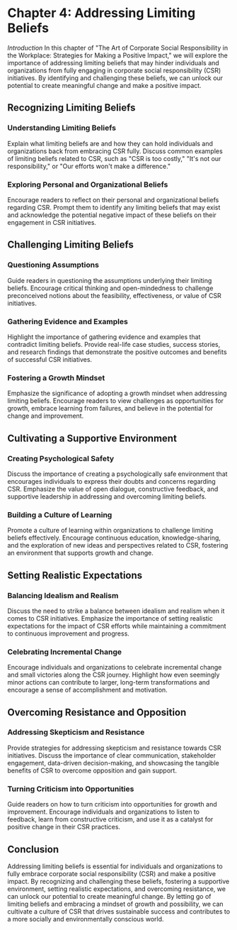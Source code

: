 Chapter 4: Addressing Limiting Beliefs
======================================

*Introduction* In this chapter of "The Art of Corporate Social Responsibility in the Workplace: Strategies for Making a Positive Impact," we will explore the importance of addressing limiting beliefs that may hinder individuals and organizations from fully engaging in corporate social responsibility (CSR) initiatives. By identifying and challenging these beliefs, we can unlock our potential to create meaningful change and make a positive impact.

Recognizing Limiting Beliefs
----------------------------

### Understanding Limiting Beliefs

Explain what limiting beliefs are and how they can hold individuals and organizations back from embracing CSR fully. Discuss common examples of limiting beliefs related to CSR, such as "CSR is too costly," "It's not our responsibility," or "Our efforts won't make a difference."

### Exploring Personal and Organizational Beliefs

Encourage readers to reflect on their personal and organizational beliefs regarding CSR. Prompt them to identify any limiting beliefs that may exist and acknowledge the potential negative impact of these beliefs on their engagement in CSR initiatives.

Challenging Limiting Beliefs
----------------------------

### Questioning Assumptions

Guide readers in questioning the assumptions underlying their limiting beliefs. Encourage critical thinking and open-mindedness to challenge preconceived notions about the feasibility, effectiveness, or value of CSR initiatives.

### Gathering Evidence and Examples

Highlight the importance of gathering evidence and examples that contradict limiting beliefs. Provide real-life case studies, success stories, and research findings that demonstrate the positive outcomes and benefits of successful CSR initiatives.

### Fostering a Growth Mindset

Emphasize the significance of adopting a growth mindset when addressing limiting beliefs. Encourage readers to view challenges as opportunities for growth, embrace learning from failures, and believe in the potential for change and improvement.

Cultivating a Supportive Environment
------------------------------------

### Creating Psychological Safety

Discuss the importance of creating a psychologically safe environment that encourages individuals to express their doubts and concerns regarding CSR. Emphasize the value of open dialogue, constructive feedback, and supportive leadership in addressing and overcoming limiting beliefs.

### Building a Culture of Learning

Promote a culture of learning within organizations to challenge limiting beliefs effectively. Encourage continuous education, knowledge-sharing, and the exploration of new ideas and perspectives related to CSR, fostering an environment that supports growth and change.

Setting Realistic Expectations
------------------------------

### Balancing Idealism and Realism

Discuss the need to strike a balance between idealism and realism when it comes to CSR initiatives. Emphasize the importance of setting realistic expectations for the impact of CSR efforts while maintaining a commitment to continuous improvement and progress.

### Celebrating Incremental Change

Encourage individuals and organizations to celebrate incremental change and small victories along the CSR journey. Highlight how even seemingly minor actions can contribute to larger, long-term transformations and encourage a sense of accomplishment and motivation.

Overcoming Resistance and Opposition
------------------------------------

### Addressing Skepticism and Resistance

Provide strategies for addressing skepticism and resistance towards CSR initiatives. Discuss the importance of clear communication, stakeholder engagement, data-driven decision-making, and showcasing the tangible benefits of CSR to overcome opposition and gain support.

### Turning Criticism into Opportunities

Guide readers on how to turn criticism into opportunities for growth and improvement. Encourage individuals and organizations to listen to feedback, learn from constructive criticism, and use it as a catalyst for positive change in their CSR practices.

Conclusion
----------

Addressing limiting beliefs is essential for individuals and organizations to fully embrace corporate social responsibility (CSR) and make a positive impact. By recognizing and challenging these beliefs, fostering a supportive environment, setting realistic expectations, and overcoming resistance, we can unlock our potential to create meaningful change. By letting go of limiting beliefs and embracing a mindset of growth and possibility, we can cultivate a culture of CSR that drives sustainable success and contributes to a more socially and environmentally conscious world.

